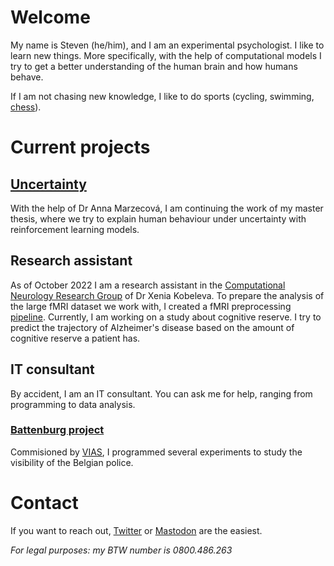 # Welcome

My name is Steven (he/him), and I am an experimental psychologist.
I like to learn new things. More specifically, with the help of computational
models I try to get a better understanding of the human brain and how humans
behave.

If I am not chasing new knowledge, I like to do sports
(cycling, swimming, [chess](https://ratings.fide.com/profile/277541)).

# Current projects
## [Uncertainty](https://github.com/StevenGeysen/ScriptsThesisUncertainty)
With the help of Dr Anna Marzecová, I am continuing the work of my master
thesis, where we try to explain human behaviour under uncertainty with
reinforcement learning models.

## Research assistant
As of October 2022 I am a research assistant in the
[Computational Neurology Research Group](https://computationalneurology.com/)
of Dr Xenia Kobeleva. To prepare the analysis of the large fMRI dataset we
work with, I created a fMRI preprocessing
[pipeline](https://indico.hiskp.uni-bonn.de/event/109/contributions/1068/,
'TRA poster'). Currently, I am working on a study about cognitive reserve.
I try to predict the trajectory of Alzheimer's disease based on the amount
of cognitive reserve a patient has.

## IT consultant
By accident, I am an IT consultant. You can ask me for help, ranging from
programming to data analysis.
### [Battenburg project](https://github.com/StevenGeysen/Battenburg)
Commisioned by [VIAS](https://www.vias.be/), I programmed several experiments
to study the visibility of the Belgian police.

# Contact
If you want to reach out, [Twitter](https://twitter.com/steven_geysen) or
[Mastodon](https://neuromatch.social/@steven_geysen) are the easiest.

_For legal purposes: my BTW number is 0800.486.263_



<!--
**StevenGeysen/StevenGeysen** is a ✨ _special_ ✨ repository because its `README.md` (this file) appears on your GitHub profile.

Here are some ideas to get you started:

- 🔭 I’m currently working on ...
- 🌱 I’m currently learning ...
- 👯 I’m looking to collaborate on ...
- 🤔 I’m looking for help with ...
- 💬 Ask me about ...
- 📫 How to reach me: ...
- 😄 Pronouns: ...
- ⚡ Fun fact: ...
-->
